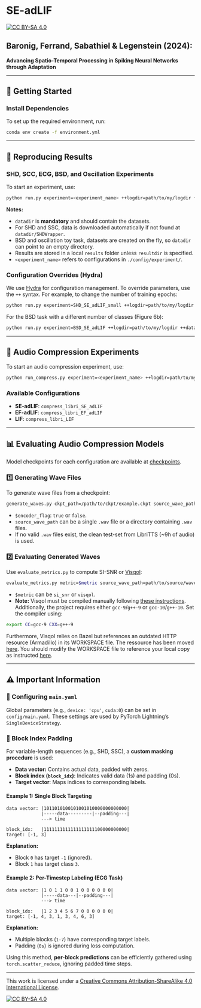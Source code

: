 # SE-adLIF

[![CC BY-SA 4.0][cc-by-sa-shield]][cc-by-sa]

## Baronig, Ferrand, Sabathiel & Legenstein (2024):
**Advancing Spatio-Temporal Processing in Spiking Neural Networks through Adaptation**

---

## 📌 Getting Started

### Install Dependencies
To set up the required environment, run:
```sh
conda env create -f environment.yml
```

---

## 🔄 Reproducing Results

### SHD, SCC, ECG, BSD, and Oscillation Experiments
To start an experiment, use:
```sh
python run.py experiment=<experiment_name> ++logdir=path/to/my/logdir ++datadir=path/to/my/datadir
```
**Notes:**
- `datadir` is **mandatory** and should contain the datasets.
- For SHD and SSC, data is downloaded automatically if not found at `datadir/SHDWrapper`.
- BSD and oscillation toy task, datasets are created on the fly, so `datadir` can point to an empty directory.
- Results are stored in a local `results` folder unless `resultdir` is specified.
- `<experiment_name>` refers to configurations in `./config/experiment/`.

### Configuration Overrides (Hydra)
We use [Hydra](https://hydra.cc/) for configuration management. To override parameters, use the `++` syntax. For example, to change the number of training epochs:
```sh
python run.py experiment=SHD_SE_adLIF_small ++logdir=path/to/my/logdir ++datadir=path/to/my/datadir ++n_epochs=10
```
For the BSD task with a different number of classes (Figure 6b):
```sh
python run.py experiment=BSD_SE_adLIF ++logdir=path/to/my/logdir ++datadir=path/to/my/datadir ++dataset.num_classes=10
```

---

## 🎵 Audio Compression Experiments
To start an audio compression experiment, use:
```sh
python run_compress.py experiment=<experiment_name> ++logdir=path/to/my/logdir ++datadir=path/to/my/datadir
```
### Available Configurations
- **SE-adLIF**: `compress_libri_SE_adLIF`
- **EF-adLIF**: `compress_libri_EF_adLIF`
- **LIF**: `compress_libri_LIF`

---

## 📊 Evaluating Audio Compression Models 
Model checkpoints for each configuration are available at [checkpoints](https://github.com/IGITUGraz/SE-adlif/tree/main/checkpoints).

### 1️⃣ Generating Wave Files
To generate wave files from a checkpoint:
```sh
generate_waves.py ckpt_path=/path/to/ckpt/example.ckpt source_wave_path=/path/to/libritts/location/ pred_wave_path=/path/to/prediction/ encoder_only=$encoder_flag
```
- `$encoder_flag`: `true` or `false`.
- `source_wave_path` can be a single `.wav` file or a directory containing `.wav` files.
- If no valid `.wav` files exist, the clean test-set from LibriTTS (~9h of audio) is used.

### 2️⃣ Evaluating Generated Waves
Use `evaluate_metrics.py` to compute SI-SNR or [Visqol](https://github.com/google/visqol):
```sh
evaluate_metrics.py metric=$metric source_wave_path=path/to/source/waves pred_wave_path=path/to/model/predictions
```
- `$metric` can be `si_snr` or `visqol`.
- **Note:** Visqol must be compiled manually following [these instructions](https://github.com/google/visqol). Additionally, the project requires either `gcc-9`/`g++-9` or `gcc-10`/`g++-10`. Set the compiler using:
```sh
export CC=gcc-9 CXX=g++-9
```
Furthermore, Visqol relies on Bazel but references an outdated HTTP resource (Armadillo) in its WORKSPACE file. 
The ressource has been moved [here](https://sourceforge.net/projects/arma/files/retired/armadillo-9.900.1.tar.xz.RETIRED/download).
You should modify the WORKSPACE file to reference your local copy as instructed [here](https://github.com/google/visqol/issues/117#issuecomment-2407779701).

---

## ⚠️ Important Information

### 🔹 Configuring `main.yaml`
Global parameters (e.g., `device: 'cpu'`, `cuda:0`) can be set in `config/main.yaml`. These settings are used by PyTorch Lightning’s `SingleDeviceStrategy`.

### 🔹 Block Index Padding
For variable-length sequences (e.g., SHD, SSC), a **custom masking procedure** is used:
- **Data vector:** Contains actual data, padded with zeros.
- **Block index (`block_idx`)**: Indicates valid data (1s) and padding (0s).
- **Target vector**: Maps indices to corresponding labels.

#### Example 1: Single Block Targeting
```
data vector: |1011010100101001010000000000000|
             |-----data---------|--padding---|
             ---> time

block_idx:   |1111111111111111111100000000000|
target: [-1, 3]
```
**Explanation:**
- Block `0` has target `-1` (ignored).
- Block `1` has target class `3`.

#### Example 2: Per-Timestep Labeling (ECG Task)
```
data vector: |1 0 1 1 0 0 1 0 0 0 0 0 0|
             |-----data---|--padding---|
             ---> time

block_idx:   |1 2 3 4 5 6 7 0 0 0 0 0 0|
target: [-1, 4, 3, 1, 3, 4, 6, 3]
```
**Explanation:**
- Multiple blocks (`1-7`) have corresponding target labels.
- Padding (`0s`) is ignored during loss computation.

Using this method, **per-block predictions** can be efficiently gathered using `torch.scatter_reduce`, ignoring padded time steps.

---



This work is licensed under a
[Creative Commons Attribution-ShareAlike 4.0 International License][cc-by-sa].

[![CC BY-SA 4.0][cc-by-sa-image]][cc-by-sa]

[cc-by-sa]: http://creativecommons.org/licenses/by-sa/4.0/
[cc-by-sa-image]: https://licensebuttons.net/l/by-sa/4.0/88x31.png
[cc-by-sa-shield]: https://img.shields.io/badge/License-CC%20BY--SA%204.0-lightgrey.svg

